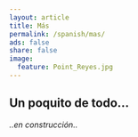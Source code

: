 ```yaml
---
layout: article
title: Más
permalink: /spanish/mas/
ads: false
share: false
image:
  feature: Point_Reyes.jpg
---
```


## Un poquito de todo...

*..en construcción..*
